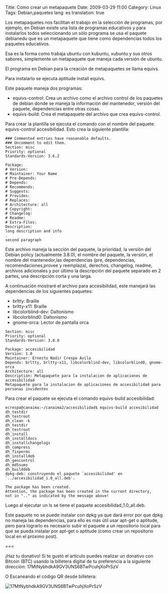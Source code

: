 Title: Como crear un metapaquete
Date: 2009-03-29 11:00
Category: Linux
Tags: Debian,paquetes
lang: es
translation: true

Los metapaquetes nos facilitan el trabajo en la selección de programas, por
ejemplo, en Debian existe una lista de programas educativos y para instalarlos
todos seleccionando un sólo programa se usa el paquete debianedu que es un
metapaquete que tiene como dependencias todos los paquetes educativos.

Esa es la forma como trabaja ubuntu con kubuntu, xubuntu y sus otros sabores,
simplemente un metapaquete que maneja cada versión de ubuntu.

El programa en Debian para la creación de metapaquetes se llama equivs.

Para instalarlo se ejecuta aptitude install equivs.

Este paquete maneja dos programas:

* equivs-control: Crea un archivo como el archivo control de los paquetes de debian
donde se maneja la información del mantenedor, versión del paquete, dependencias entre
otras cosas.
* equivs-build: Crea el metapaquete del archivo que crea equivs-control.

Para crear la plantilla se ejecuta el comando con el nombre del paquete: equivs-control accesibilidad.
Esto crea la siguiente plantilla:

```
### Commented entries have reasonable defaults.
### Uncomment to edit them.
Section: misc
Priority: optional
Standards-Version: 3.6.2

Package:
# Version:
# Maintainer: Your Name
# Pre-Depends:
# Depends:
# Recommends:
# Suggests:
# Provides:
# Replaces:
# Architecture: all
# Copyright:
# Changelog:
# Readme:
# Extra-Files:
Description:
long description and info
.
second paragraph
```

Este archivo maneja la sección del paquete, la prioridad, la versión del Debian policy
(actualmente 3.8.0), el nombre del paquete, la versión, el nombre del mantenedor,las
dependencias (pre, dependencias, recomendaciones,provee y reemplaza), derechos, changelog,
readme, archivos adicionales y por último la descripción del paquete separado en 2 partes,
una descripción corta y una larga.

A continuación mostraré el archivo para accesibilidad, este manejará las dependencias
de los siguientes paquetes:

* brltty: Braille
* brltty-x11: Braille
* libcolorblind-dev: Daltonismo
* libcolorblind0: Daltonismo
* gnome-orca: Lector de pantalla orca

```
Section: misc
Priority: optional
Standards-Version: 3.8.0

Package: accesibilidad
Version: 1.0
Maintainer: Ernesto Nadir Crespo Avila
Depends: brltty, brltty-x11, libcolorblind-dev, libcolorblind0, gnome-orca
Architecture: all
Description: Metapaquete para la instalacion de aplicaciones de accesibilidad
Metapaquete para la instalacion de aplicaciones de accesibilidad para personas invidentes
```

Para crear el paquete se ejecuta el comando equivs-build accesibilidad:

```
ecrespo@canaima:~/canaima2/accesibilidad$ equivs-build accesibilidad
dh_testdir
dh_testroot
dh_clean -k
dh_testdir
dh_testroot
dh_install
dh_installdocs
dh_installchangelogs
dh_compress
dh_fixperms
dh_installdeb
dh_gencontrol
dh_md5sums
dh_builddeb
dpkg-deb: construyendo el paquete `accesibilidad' en `../accesibilidad_1.0_all.deb'.

The package has been created.
Attention, the package has been created in the current directory,
not in ".." as indicated by the message above!
```

Luego al ejecutar un ls se tiene el paquete accesibilidad_1.0_all.deb.

Este paquete no se puede instalar con dpkg ya que dará error por que dpkg no
maneja las dependencias, para ello es más útil usar apt-get o aptitude, pero
para lograrlo es necesario subir el paquete a un repositorio local para que se
pueda instalar por apt-get o aptitude (como crear un repositorio local en
el próximo post).

===

¡Haz tu donativo!
Si te gustó el artículo puedes realizar un donativo con Bitcoin (BTC)
usando la billetera digital de tu preferencia a la siguiente
dirección: 17MtNybhdkA9GV3UNS6BTwPcuhjXoPrSzV

O Escaneando el código QR desde billetera:

![17MtNybhdkA9GV3UNS6BTwPcuhjXoPrSzV](./imagenes/17MtNybhdkA9GV3UNS6BTwPcuhjXoPrSzV.png)
